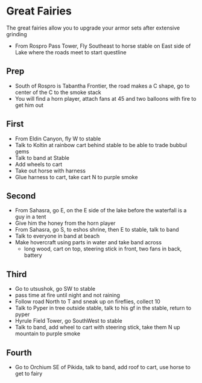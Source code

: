 # Great Fairies
The great fairies allow you to upgrade your armor sets after extensive grinding

- From Rospro Pass Tower, Fly Southeast to horse stable on East side of Lake where the roads meet to start questline

## Prep
- South of Rospro is Tabantha Frontier, the road makes a C shape, go to center of the C to the smoke stack
- You will find a horn player, attach fans at 45 and two balloons with fire to get him out

## First
- From Eldin Canyon, fly W to stable
- Talk to Koltin at rainbow cart behind stable to be able to trade bubbul gems
- Talk to band at Stable
- Add wheels to cart
- Take out horse with harness
- Glue harness to cart, take cart N to purple smoke

## Second
- From Sahasra, go E, on the E side of the lake before the waterfall is a guy in a tent
- Give him the honey from the horn player
- From Sahasra, go S, to eshos shrine, then E to stable, talk to band
- Talk to everyone in band at beach
- Make hovercraft using parts in water and take band across
  - long wood, cart on top, steering stick in front, two fans in back, battery

## Third
- Go to utsushok, go SW to stable
- pass time at fire until night and not raining
- Follow road North to T and sneak up on fireflies, collect 10
- Talk to Pyper in tree outside stable, talk to his gf in the stable, return to pyper
- Hyrule Field Tower, go SouthWest to stable
- Talk to band, add wheel to cart with steering stick, take them N up mountain to purple smoke

## Fourth
- Go to Orchium SE of Pikida, talk to band, add roof to cart, use horse to get to fairy
